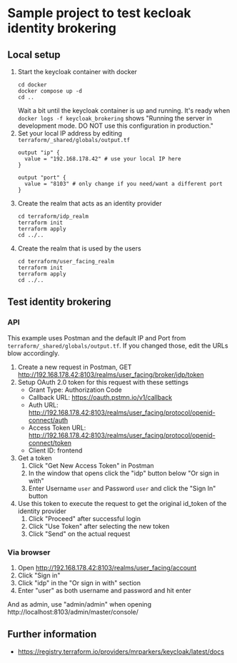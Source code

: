 # Sample project to test kecloak identity brokering

## Local setup

1. Start the keycloak container with docker
   ```
   cd docker
   docker compose up -d
   cd ..
   ```
   Wait a bit until the keycloak container is up and running.
   It's ready when `docker logs -f keycloak_brokering` shows "Running the server in development mode. DO NOT use this configuration in production."
2. Set your local IP address by editing `terraform/_shared/globals/output.tf` 
   ```
   output "ip" {
     value = "192.168.178.42" # use your local IP here
   }

   output "port" {
     value = "8103" # only change if you need/want a different port
   }
   ```
3. Create the realm that acts as an identity provider
   ```
   cd terraform/idp_realm
   terraform init
   terraform apply
   cd ../..
   ```
4. Create the realm that is used by the users
   ```
   cd terraform/user_facing_realm
   terraform init
   terraform apply
   cd ../..
   ```

## Test identity brokering

### API

This example uses Postman and the default IP and Port from `terraform/_shared/globals/output.tf`.
If you changed those, edit the URLs blow accordingly.

1. Create a new request in Postman, GET http://192.168.178.42:8103/realms/user_facing/broker/idp/token
2. Setup OAuth 2.0 token for this request with these settings
   - Grant Type: Authorization Code
   - Callback URL: https://oauth.pstmn.io/v1/callback
   - Auth URL: http://192.168.178.42:8103/realms/user_facing/protocol/openid-connect/auth
   - Access Token URL: http://192.168.178.42:8103/realms/user_facing/protocol/openid-connect/token
   - Client ID: frontend
3. Get a token
   1. Click "Get New Access Token" in Postman
   2. In the window that opens click the "idp" button below "Or sign in with"
   3. Enter Username `user` and Password `user` and click the "Sign In" button
4. Use this token to execute the request to get the original id_token of the identity provider
   1. Click "Proceed" after successful login
   2. Click "Use Token" after selecting the new token
   3. Click "Send" on the actual request

### Via browser

1. Open http://192.168.178.42:8103/realms/user_facing/account
2. Click "Sign in"
3. Click "idp" in the "Or sign in with" section
4. Enter "user" as both username and password and hit enter

And as admin, use "admin/admin" when opening http://localhost:8103/admin/master/console/

## Further information

* https://registry.terraform.io/providers/mrparkers/keycloak/latest/docs
